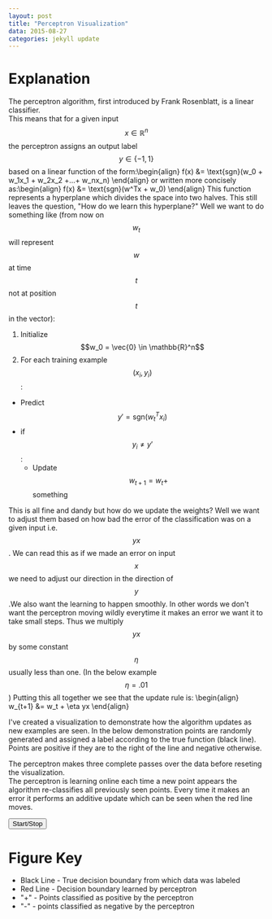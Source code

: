 ```yaml
---
layout: post
title: "Perceptron Visualization"
data: 2015-08-27
categories: jekyll update
---
```

<head>
  <script type="text/javascript"
          src="http://cdn.mathjax.org/mathjax/latest/MathJax.js?config=TeX-AMS-MML_HTMLorMML">
  </script>
</head>

# **Explanation**
  The perceptron algorithm, first introduced by Frank Rosenblatt, is a linear classifier.  
  This means that for a given input $$x \in \mathbb{R}^n$$ the perceptron assigns an output
  label $$y \in \{-1,1\}$$ based on a linear function of the form:\begin{align}
    f(x) &= \text{sgn}(w_0 + w_1x_1 + w_2x_2 +...+ w_nx_n)
  \end{align}
  or written more concisely as:\begin{align}
    f(x) &= \text{sgn}(w^Tx + w_0)
  \end{align}
  This function represents a hyperplane which divides the space into two halves.  This still 
  leaves the question, "How do we learn this hyperplane?"  Well we want to do something like
  (from now on $$w_t$$ will represent $$w$$ at time $$t$$ not at position $$t$$ in the vector):
  
  1. Initialize $$w_0 = \vec{0} \in \mathbb{R}^n$$
  2. For each training example $$(x_i,y_i)$$:
  * Predict $$y' = \text{sgn}(w_t^Tx_i)$$
  * if $$y_i \neq y'$$:
    * Update $$w_{t+1} = w_t + $$something
  
  This is all fine and dandy but how do we update the weights? Well we want to adjust them
  based on how bad the error of the classification was on a given input i.e. $$yx$$.  We can
  read this as if we made an error on input $$x$$ we need to adjust our direction in the direction
  of $$y$$.We also want the learning to happen smoothly.  In other words we don't want the perceptron moving
  wildly everytime it makes an error we want it to take small steps.  Thus we multiply $$yx$$
  by some constant $$\eta$$ usually less than one.  (In the below example $$\eta = .01$$)
  Putting this all together we see that the update rule is: \begin{align}
  w_{t+1} &= w_t + \eta yx
  \end{align}
  
   I've created a visualization to demonstrate how
  the algorithm updates as new examples are seen.  In the below demonstration points are randomly
   generated and assigned a label according to the true function (black line).  Points are
   positive if they are to the right of the line and negative otherwise. 
   
   The  perceptron makes three complete passes over the data before reseting the visualization.  
   The perceptron is learning online each time a new point appears the algorithm re-classifies
   all previously seen points. Every time it makes an error it performs an additive update
   which can be seen when the red line moves.

<!---
+Processing to generate figure
-->
<script type="text/javascript" src="/js/processing.js"></script>
<script type="text/processing" data-processing-target="mycanvas">
        /**
        * This code was adapted from Daniel Shiffman's book The Nature of Code
        * Here is the creative commons license as well http://creativecommons.org/licenses/by-nc/3.0/
        * I've made some adjustments to the visualization and the way that it's displayed
        */ 
        float[] inputs = {12,4};
        float[] weights = {.5,-1};
        Perceptron ptron;
        Trainer[] training = new Trainer[25];
        int count = 0; //element that we are training
        int numPasses = 2; //Number of passes that the perceptron makes over the data
        int passes = 0;
        float alpha = .01;
        float cutoff = 0; 
        float m = 2;
        float b = 1;
        float pm;
        float pb;
        float margin = .25; //The margin around the decision boundary to be considered
        
        
        void setup(){
            size(640,320);
            frameRate(2);
            //initialize Perceptron
            ptron = new Perceptron(3,alpha,cutoff);
            
            // Make 15 initial training points
            for(int i = 0; i < training.length; i++){
                float x = random(-width/2,width/2);
                float y = random(-height/2,height/2);
                int answer = 1;
                if(y < f(x,m,b)){answer = -1;}
                
                training[i] = new Trainer(x,y,answer);
            }
            
            
            
        }
    
    void draw(){
        background(255);
        translate(width/2,height/2);
        //train one point at a time for animation
        ptron.train(training[count].inputs,training[count].answer);
        
        //Once we step through all of the data we do it all over again continuing to traing
        count = (count + 1) % training.length;
        if (count %  training.length == 0) {passes += 1;}
        
        if (passes > numPasses) {
            ptron.weights[0] = 10;
            ptron.weights[1] = 10;
            ptron.weights[2] = 10;
            passes = 0;
        }
        
        stroke(0);
        strokeWeight(3);
        line(width/2,f(width/2,m,b),-width/2,f(-width/2,m,b));
        strokeWeight(1);
        
        //visualize perceptron
        stroke(255,0,0);
        strokeWeight(2);
        pm = -ptron.weights[0]/ptron.weights[1];
        pb = -ptron.weights[2]/ptron.weights[1];
        line(width/2,f(width/2,pm,pb),-width/2,f(-width/2,pm,pb));
        strokeWeight(1);
        
        //visualize direction of positive classification
        //use weights for this
        //line(width/2,f(width/2,pm,pb),-width/2,f(-width/2,pm,pb));
        //strokeWeight(1);
        
        //We visualize the prediction of the perceptron through the most recent training point
        for(int i = 0; i < count; i++){
            stroke(0);
            int guess = ptron.feedforward(training[i].inputs);
            textSize(32);
            fill(0,0,0);
            if(guess > 0) text("-", training[i].inputs[0], training[i].inputs[1]);
            else          text("+", training[i].inputs[0], training[i].inputs[1]);
            
        }
        
    }
    
    
    class Perceptron{
        float[] weights;
        float alpha;
        float cutoff;
        
        Perceptron(int n,float alpha_,float cutoff_){
            weights = new float[n];
            for(int i = 0; i < n; i++){
                weights[i] = 10;//random(-1,1);
            }
            alpha = alpha_;
            cutoff = cutoff_;
            
            
        }
        
        int feedforward(float[] inputs){
            float sum = 0;
            for(int i = 0; i < weights.length; i++){
                sum += inputs[i] * weights[i];
            } 
            return activate(sum);
        }
        
        int activate(float signal){
            if(signal > cutoff) return 1;
            else return -1;
        }
        
        void train(float[] inputs, int label){
            int guess = feedforward(inputs);
            float error = label - guess;
            for(int i = 0; i < weights.length; i++){
                weights[i] += alpha * error * inputs[i]; 
            }
        }
        
        
        
    }
    
    class Trainer{
        int answer;
        float[] inputs;
        Trainer(float x, float y, int a){
            inputs = new float[3];
            inputs[0] = x;
            inputs[1] = y;
            
            inputs[2] = 1;
            answer = a;
        } 
    }
    
    float f(float x,float m, float b){
        return m*x + b; 
    }
    
</script>

<!---
+Buttons for interacting with the sketch
-->

<button onclick="startSketch();">
  Start/Stop
</button>

<!---
<button onclick="stepSketch();">
  Step
</button>


+Javascript used to control the processing sketch
-->

<script type="application/javascript">
        var processingInstance;
        var start = true;
 
         function startSketch() {
           if (start){
              switchSketchState(false);
              start = false
           }else{
              switchSketchState(true);
              start = true;
           }
         }
 
         function stopSketch() {
           switchSketchState(false);
         }
         
         function stepSketch(){
           startSketch();
           stopSketch();
         }
 
         function switchSketchState(on) {
             if (!processingInstance) {
                 processingInstance = Processing.getInstanceById('mycanvas');
             }
 
             if (on) {
                 processingInstance.loop();  // call Processing loop() function
             } else {
                 processingInstance.noLoop(); // stop animation, call noLoop()
             }
         }
         
         
     </script>
<canvas id="mycanvas"></canvas>

# **Figure Key**
* Black Line -  True decision boundary from which data was labeled
* Red Line - Decision boundary learned by perceptron
* "+" -  Points classified as positive by the perceptron
* "-" - points classified as negative by the perceptron






<script>
  (function(i,s,o,g,r,a,m){i['GoogleAnalyticsObject']=r;i[r]=i[r]||function(){
  (i[r].q=i[r].q||[]).push(arguments)},i[r].l=1*new Date();a=s.createElement(o),
  m=s.getElementsByTagName(o)[0];a.async=1;a.src=g;m.parentNode.insertBefore(a,m)
  })(window,document,'script','//www.google-analytics.com/analytics.js','ga');

  ga('create', 'UA-68394304-1', 'auto');
  ga('send', 'pageview');

</script>


